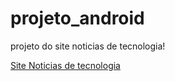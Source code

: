 # projeto_android
projeto do site noticias de tecnologia!

<a target="_blank" href="https://t3mpest4d3.github.io/projeto_android/">Site Noticias de tecnologia</a>